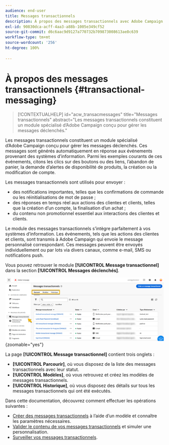 ```yaml
---
audience: end-user
title: Messages transactionnels
description: À propos des messages transactionnels avec Adobe Campaign Web
exl-id: 90830dca-acff-4aa3-a88b-1005e349cf52
source-git-commit: d6c6aac9d9127a770732b709873008613ae8c639
workflow-type: tm+mt
source-wordcount: '256'
ht-degree: 100%

---
```


# À propos des messages transactionnels {#transactional-messaging}

>[!CONTEXTUALHELP]
>id="acw_transacmessages"
>title="Messages transactionnels"
>abstract="Les messages transactionnels constituent un module spécialisé d’Adobe Campaign conçu pour gérer les messages déclenchés."

<!-- >>[!CONTEXTUALHELP]
>id="acw_transacmessages_exclusionlogs"
>title="Transactional messaging exclusion logs"
>abstract="Transactional messaging exclusion logs" -->

Les messages transactionnels constituent un module spécialisé d’Adobe Campaign conçu pour gérer les messages déclenchés. Ces messages sont générés automatiquement en réponse aux événements provenant des systèmes d’information. Parmi les exemples courants de ces événements, citons les clics sur des boutons ou des liens, l’abandon de panier, la demande d’alertes de disponibilité de produits, la création ou la modification de compte.

Les messages transactionnels sont utilisés pour envoyer :

* des notifications importantes, telles que les confirmations de commande ou les réinitialisations de mot de passe ;
* des réponses en temps réel aux actions des clientes et clients, telles que la création d’un compte, la finalisation d’un achat ;
* du contenu non promotionnel essentiel aux interactions des clientes et clients.

Le module des messages transactionnels s’intègre parfaitement à vos systèmes d’information. Les événements, tels que les actions des clientes et clients, sont transmis à Adobe Campaign qui envoie le message personnalisé correspondant. Ces messages peuvent être envoyés individuellement ou par lots via divers canaux, comme e-mail, SMS ou notifications push.

Vous pouvez retrouver le module **[!UICONTROL Message transactionnel]** dans la section **[!UICONTROL Messages déclenchés]**.

![Interface des messages transactionnels affichant les messages déclenchés et leur statut](assets/transactional.png){zoomable="yes"}

La page **[!UICONTROL Message transactionnel]** contient trois onglets :

* **[!UICONTROL Parcourir]**, où vous disposez de la liste des messages transactionnels avec leur statut.
* **[!UICONTROL Modèles]**, où vous retrouvez et créez les modèles de messages transactionnels.
* **[!UICONTROL Historique]**, où vous disposez des détails sur tous les messages transactionnels qui ont été exécutés.

Dans cette documentation, découvrez comment effectuer les opérations suivantes :

* [Créer des messages transactionnels](create-transactional.md) à l’aide d’un modèle et connaître les paramètres nécessaires.
* [Valider le contenu de vos messages transactionnels](validate-transactional.md) et simuler une personnalisation.
* [Surveiller vos messages transactionnels](monitor-transactional.md).